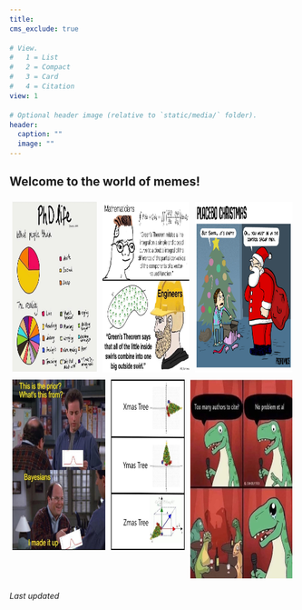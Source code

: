 ```yaml
---
title: 
cms_exclude: true

# View.
#   1 = List
#   2 = Compact
#   3 = Card
#   4 = Citation
view: 1

# Optional header image (relative to `static/media/` folder).
header:
  caption: ""
  image: ""
---
```

<html lang="en">
	<head>
	<meta name="viewport" content="width=device-width, initial-scale=1">
	<title>HTML</title>
	<style>
		.column {
	  		flex: 30%;
	  		padding: 5px;
		}
		img {
	  		width: 100%;
		}
		.container {
	   		display: flex;
		}
	</style>
	</head>  
<body>
    <h2>Welcome to the world of memes!</h2>
	<div class="container">
	   <div class="column">
	     <img src="meme1.jpg" height="300" width="250" alt="image1">
	   </div>
	   <div class="column">
	     <img src="meme2.jpg" height="300" width="250" alt="image1">
	   </div>
	   <div class="column">
	     <img src="meme5.jpg" height="300" width="250" alt="image1">
	   </div>
	</div>
	<div class="container">
	   <div class="column">
	     <img src="meme6.jpg" height="300" width="250" alt="image1">
	   </div>
	   <div class="column">
	     <img src="meme4.jpg" height="300" width="250" alt="image1">
	   </div>
	   <div class="column">
	     <img src="meme3.jpg" height="350" width="250" alt="image1">
	   </div>
	</div>
</body>
</html> 

<body>
<p> <em> Last updated </em> </p>
<p id="myId"></p> 
<script> 
var date = new Date(); 
var p = document.getElementById("myId"); 
p.innerHTML = date; 
</script> 
</body>